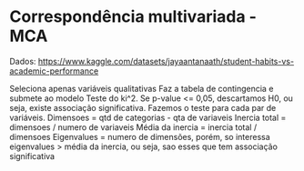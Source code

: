 # Correspondência multivariada - MCA

Dados: https://www.kaggle.com/datasets/jayaantanaath/student-habits-vs-academic-performance

Seleciona apenas variáveis qualitativas
Faz a tabela de contingencia e submete ao modelo
Teste do ki^2. Se p-value <= 0,05, descartamos H0, ou seja, existe associação significativa. Fazemos o teste para cada par de variáveis.
Dimensoes = qtd de categorias - qta de variaveis
Inercia total = dimensoes / numero de variaveis
Média da inercia = inercia total / dimensoes
Eigenvalues = numero de dimensões, porém, so interessa eigenvalues > média da inercia, ou seja, sao esses que tem associação significativa
